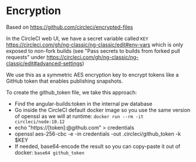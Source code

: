 # Encryption

Based on https://github.com/circleci/encrypted-files

In the CircleCI web UI, we have a secret variable called `KEY`
https://circleci.com/gh/ng-classic/ng-classic/edit#env-vars
which is only exposed to non-fork builds
(see "Pass secrets to builds from forked pull requests" under
https://circleci.com/gh/ng-classic/ng-classic/edit#advanced-settings)

We use this as a symmetric AES encryption key to encrypt tokens like
a GitHub token that enables publishing snapshots.

To create the github_token file, we take this approach:
- Find the angular-builds:token in the internal pw database
- Go inside the CircleCI default docker image so you use the same version of openssl as we will at runtime: `docker run --rm -it circleci/node:10.12`
- echo "https://[token]:@github.com" > credentials
- openssl aes-256-cbc -e -in credentials -out .circleci/github_token -k $KEY
- If needed, base64-encode the result so you can copy-paste it out of docker: `base64 github_token`
